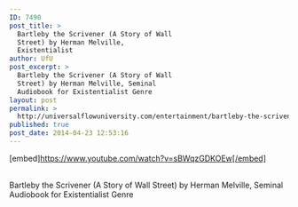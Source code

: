```yaml
---
ID: 7490
post_title: >
  Bartleby the Scrivener (A Story of Wall
  Street) by Herman Melville,
  Existentialist
author: UfU
post_excerpt: >
  Bartleby the Scrivener (A Story of Wall
  Street) by Herman Melville, Seminal
  Audiobook for Existentialist Genre
layout: post
permalink: >
  http://universalflowuniversity.com/entertainment/bartleby-the-scrivener-a-story-of-wall-street-by-herman-melville-existentialist/
published: true
post_date: 2014-04-23 12:53:16
---
```

[embed]https://www.youtube.com/watch?v=sBWqzGDKOEw[/embed]</br></br>
<p>Bartleby the Scrivener (A Story of Wall Street) by Herman Melville, Seminal Audiobook for Existentialist Genre</p>